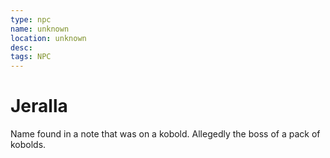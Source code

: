 ```yaml
---
type: npc
name: unknown
location: unknown
desc: 
tags: NPC
---
```


# Jeralla 
Name found in a note that was on a kobold. 
Allegedly the boss of a pack of kobolds.

